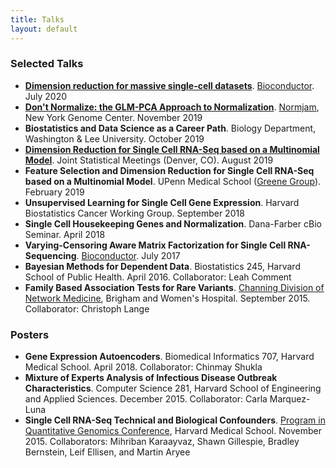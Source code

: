 ```yaml
---
title: Talks
layout: default
---
```


### Selected Talks

* [**Dimension reduction for massive single-cell datasets**](https://doi.org/10.7490/f1000research.1118084.1). [Bioconductor](https://bioc2020.bioconductor.org/index). July 2020
* [**Don't Normalize: the GLM-PCA Approach to Normalization**](https://speakerdeck.com/willtownes/dont-normalize-the-glm-pca-approach-to-normalization). [Normjam](https://normjam.github.io/), New York Genome Center. November 2019
* **Biostatistics and Data Science as a Career Path**. Biology Department, Washington & Lee University. October 2019
* [**Dimension Reduction for Single Cell RNA-Seq based on a Multinomial Model**](https://speakerdeck.com/willtownes/dimension-reduction-for-single-cell-rna-seq-based-on-a-multinomial-model). Joint Statistical Meetings (Denver, CO). August 2019
* **Feature Selection and Dimension Reduction for Single Cell RNA-Seq based on a Multinomial Model**. UPenn Medical School ([Greene Group](https://www.greenelab.com/)). February 2019
* **Unsupervised Learning for Single Cell Gene Expression**. Harvard Biostatistics Cancer Working Group. September 2018
* **Single Cell Housekeeping Genes and Normalization**. Dana-Farber cBio Seminar. April 2018
* **Varying-Censoring Aware Matrix Factorization for Single Cell RNA-Sequencing**. [Bioconductor](https://www.bioconductor.org/help/course-materials/2017/BioC2017/). July 2017
* **Bayesian Methods for Dependent Data**. Biostatistics 245, Harvard School of Public Health. April 2016. Collaborator: Leah Comment
* **Family Based Association Tests for Rare Variants**. [Channing Division of Network Medicine](http://brighamandwomens.org/research/depts/medicine/channing/default.aspx), Brigham and Women's Hospital. September 2015. Collaborator: Christoph Lange

### Posters

* **Gene Expression Autoencoders**. Biomedical Informatics 707, Harvard Medical School. April 2018. Collaborator: Chinmay Shukla
* **Mixture of Experts Analysis of Infectious Disease Outbreak Characteristics**. Computer Science 281, Harvard School of Engineering and Applied Sciences. December 2015. Collaborator: Carla Marquez-Luna
* **Single Cell RNA-Seq Technical and Biological Confounders**. [Program in Quantitative Genomics Conference](http://www.hsph.harvard.edu/2015-pqg-conference/), Harvard Medical School. November 2015. Collaborators: Mihriban Karaayvaz, Shawn Gillespie, Bradley Bernstein, Leif Ellisen, and Martin Aryee

